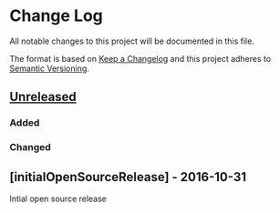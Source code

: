 # Change Log
All notable changes to this project will be documented in this file.

The format is based on [Keep a Changelog](http://keepachangelog.com/) 
and this project adheres to [Semantic Versioning](http://semver.org/).

## [Unreleased]
### Added

### Changed

## [initialOpenSourceRelease] - 2016-10-31
Intial open source release

[Unreleased]: https://github.com/gchq/stroom-proxy/compare/initialOpenSourceRelease...HEAD
